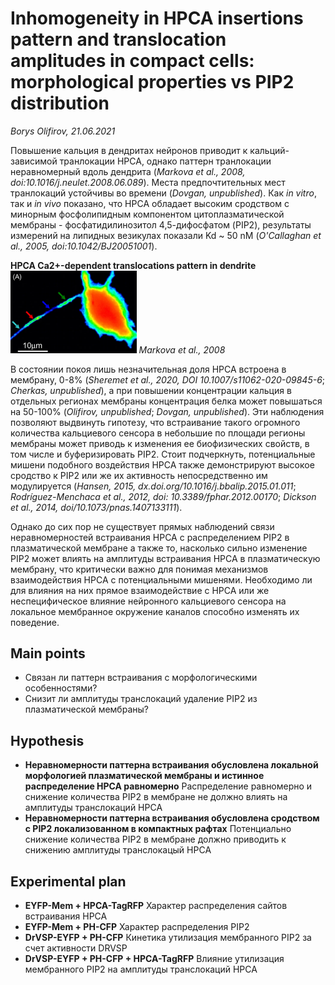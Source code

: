 Inhomogeneity in HPCA insertions pattern  and translocation amplitudes in compact cells: morphological properties vs PIP2 distribution
==============
*Borys Olifirov, 21.06.2021*

Повышение кальция в дендритах нейронов приводит к кальций-зависимой транлокации HPCA, однако паттерн транлокации неравномерный вдоль дендрита (*Markova et al., 2008, doi:10.1016/j.neulet.2008.06.089*).  Места предпочтительных мест транлокаций устойчивы во времени (*Dovgan, unpublished*). Как *in vitro*, так и *in vivo* показано, что HPCA обладает высоким сродством с минорным фосфолипидным компонентом цитоплазматической мембраны - фосфатидилинозитол 4,5-дифосфатом (PIP2), результаты измерений на липидных везикулах показали Kd \~ 50 nM (*O'Callaghan et al., 2005, doi:10.1042/BJ20051001*).

**HPCA Ca2+-dependent translocations pattern in dendrite**
<img src="pic/trans_pattern.png" width="40%">
*Markova et al., 2008*

В состоянии покоя лишь незначительная доля HPCA встроена в мембрану, 0-8% (*Sheremet et al., 2020, DOI 10.1007/s11062-020-09845-6*; *Cherkas, unpublished*), а при повышении концентрации кальция в отдельных регионах мембраны концентрация белка может повышаться на 50-100% (*Olifirov, unpublished*; *Dovgan, unpublished*).
Эти наблюдения позволяют выдвинуть гипотезу, что встраивание такого огромного количества кальциевого сенсора в небольшие по площади регионы мембраны может приводь к изменения ее биофизических свойств, в том числе и буферизировать PIP2. Стоит подчеркнуть, потенциальные мишени подобного воздействия HPCA также демонстрируют высокое сродство к PIP2 или же их активность непосредственно им модулируется (*Hansen, 2015, dx.doi.org/10.1016/j.bbalip.2015.01.011*; *Rodríguez-Menchaca et al., 2012, doi: 10.3389/fphar.2012.00170*; *Dickson et al., 2014, doi/10.1073/pnas.1407133111*).

Однако до сих пор не существует прямых наблюдений связи неравномерностей встраивания HPCA с распределением PIP2 в плазматической мембране а также то, насколько сильно изменение PIP2 может влиять на амплитуды встраивания HPCA в плазматическую мембрану, что критически важно для понимая механизмов взаимодействия HPCA с потенциальными мишенями. Необходимо ли для влияния на них прямое взаимодействие с HPCA или же неспецифическое влияние нейронного кальциевого сенсора на локальное мембранное окружение каналов способно изменять их поведение.









## Main points

- Связан ли паттерн встраивания с морфологическими особенностями?
- Снизит ли амплитуды транслокаций удаление PIP2 из плазматической мембраны?

## Hypothesis
- **Неравномерности паттерна встраивания обусловлена локальной морфологией плазматической мембраны и истинное распределение HPCA равномерно**
  Распределение равномерно и снижение количества PIP2 в мембране не должно влиять на амплитуды транслокаций HPCA
- **Неравномерности паттерна встраивания обусловлена сродством с PIP2 локализованном в компактных рафтах**
  Потенциально снижение количества PIP2 в мембране должно приводить к снижению амплитуды транслокацый HPCA

## Experimental plan
- **EYFP-Mem + HPCA-TagRFP**
  Характер распределения сайтов встраивания HPCA
- **EYFP-Mem + PH-CFP**
  Характер распределения PIP2
- **DrVSP-EYFP + PH-CFP**
  Кинетика утилизация мембранного PIP2 за счет активности DRVSP
- **DrVSP-EYFP + PH-CFP + HPCA-TagRFP**
  Влияние утилизация мембранного PIP2 на амплитуды транслокаций HPCA